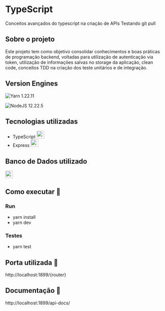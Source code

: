 # TypeScript
Conceitos avançados do typescript na criação de APIs
Testando git pull

## Sobre o projeto
Este projeto tem como objetivo consolidar conhecimentos e boas práticas de programação backend, voltadas para utilização de autenticação via token, utilização de informações salvas no storage da aplicação, clean code, conceitos TDD na criação dos teste unitários e de integração. 

## Version Engines

![Yarn](https://img.shields.io/badge/yarn-%232C8EBB.svg?style=for-the-badge&logo=yarn&logoColor=white)  1.22.11

![NodeJS](https://img.shields.io/badge/node.js-6DA55F?style=for-the-badge&logo=node.js&logoColor=white)  12.22.5

## Tecnologias utilizadas
- TypeScript <img height="24em" src="https://cdn.jsdelivr.net/gh/devicons/devicon/icons/typescript/typescript-original.svg" />
- Express <img height="24em" src="https://cdn.jsdelivr.net/gh/devicons/devicon/icons/express/express-original.svg" />

## Banco de Dados utilizado
<img height="24em" src="https://img.shields.io/badge/PostgreSQL-316192?style=for-the-badge&logo=postgresql&logoColor=white">

## Como executar 🚀
### Run 
- yarn install
- yarn dev
### Testes 
- yarn test

## Porta utilizada 🚪 
http://localhost:1899/{router}

## Documentação 📄 
http://localhost:1899/api-docs/
